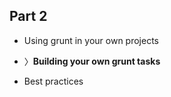 ##  Part 2

* Using grunt in your own projects

* 〉**Building your own grunt tasks**

* Best practices
